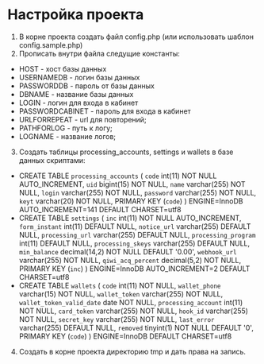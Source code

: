 # Настройка проекта

1. В корне проекта создать файл config.php (или использовать шаблон config.sample.php)
2. Прописать внутри файла следущие константы:
* HOST - хост базы данных
* USERNAMEDB - логин базы данных
* PASSWORDDB - пароль от базы данных
* DBNAME - название базы данных
* LOGIN - логин для входа в кабинет
* PASSWORDCABINET - пароль для входа в кабинет
* URLFORREPEAT - url для повторений;
* PATHFORLOG - путь к логу;
* LOGNAME - название логов;
3. Создать таблицы processing_accounts, settings и wallets в базе данных скриптами:
* CREATE TABLE `processing_accounts` (
 `code` int(11) NOT NULL AUTO_INCREMENT,
 `uid` bigint(15) NOT NULL,
 `name` varchar(255) NOT NULL,
 `login` varchar(255) NOT NULL,
 `password` varchar(255) NOT NULL,
 `keyt` varchar(20) NOT NULL,
 PRIMARY KEY (`code`)
) ENGINE=InnoDB AUTO_INCREMENT=141 DEFAULT CHARSET=utf8
* CREATE TABLE `settings` (
 `inc` int(11) NOT NULL AUTO_INCREMENT,
 `form_instant` int(11) DEFAULT NULL,
 `notice_url` varchar(255) DEFAULT NULL,
 `processing_url` varchar(255) DEFAULT NULL,
 `processing_program` int(11) DEFAULT NULL,
 `processing_skeys` varchar(255) DEFAULT NULL,
 `min_balance` decimal(14,2) NOT NULL DEFAULT '0.00',
 `webhook_url` varchar(255) NOT NULL,
 `qiwi_acq_percent` decimal(5,2) NOT NULL,
 PRIMARY KEY (`inc`)
) ENGINE=InnoDB AUTO_INCREMENT=2 DEFAULT CHARSET=utf8
* CREATE TABLE `wallets` (
 `code` int(11) NOT NULL,
 `wallet_phone` varchar(15) NOT NULL,
 `wallet_token` varchar(255) NOT NULL,
 `wallet_token_valid_date` date NOT NULL,
 `processing_account` int(11) NOT NULL,
 `card_token` varchar(255) NOT NULL,
 `hook_id` varchar(255) NOT NULL,
 `secret_key` varchar(255) NOT NULL,
 `last_error` varchar(255) DEFAULT NULL,
 `removed` tinyint(1) NOT NULL DEFAULT '0',
 PRIMARY KEY (`code`)
) ENGINE=InnoDB DEFAULT CHARSET=utf8
4. Создать в корне проекта директорию tmp и дать права на запись.